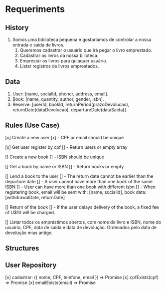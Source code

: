# Requeriments

## History
1. Somos uma biblioteca pequena e gostariamos de controlar a nossa entrada e saida de livros.
    1. Queremos cadastrar o usuário que irá pegar o livro emprestado.
    2. Cadastrar os livros da nossa bilioteca.
    3. Emprestar os livros para qulaquer usuário.
    4. Listar registros de livros emprestados.

## Data
1. User: [name, socialId, phoner, address, email].
2. Book: [name, quantity, author, gender, isbn].
3. Reserve: [userId, bookId, returnPeriod(prazoDevolucao), returnDate(dataDevolucao), departureDate(dataSaida)]

## Rules (Use Case)
[x] Create a new user
[x] - CPF or email should be unique

[x] Get user register by cpf
[] - Return users or empty array

[] Create a new book
[] - ISBN should be unique

[] Get a book by name or ISBN
[] - Return books or empty 

[] Lend a book to the user
[] - The return date cannot be earlier than the departure date
[] - A user cannot have more than one book of the same ISBN
[] - User can have more than one book with different isbn
[] - When registering book, email will be sent with: [name, socialId], book data:[withdrawalDate, returnDate]

[] Return of the book
[] - If the user delays delivery of the book, a fixed fee of U$10 will be charged.

[] Listar todos os empréstimos abertos, com nome do livro e ISBN, nome do usuário, CPF, data de saída e data de devolução. Ordenados pelo data de devolução mias antigo.

## Structures

## User Repository
[x] cadastrar: ({ nome, CPF, telefone, email }) => Promise<void>
[x] cpfExists(cpf) => Promise<boolean>
[x] emailExists(email) => Promise<boolean>


